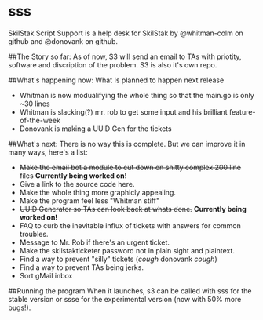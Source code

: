 # sss
SkilStak Script Support is a help desk for SkilStak by @whitman-colm on github and @donovank on github.


##The Story so far:
As of now, S3 will send an email to TAs with priotity, software and discription of the problem. S3 is also it's own repo.

##What's happening now:
What Is planned to happen next release
* Whitman is now modualifying the whole thing so that the main.go is only ~30 lines
* Whitman is slacking(?) mr. rob to get some input and his brilliant feature-of-the-week
* Donovank is making a UUID Gen for the tickets

##What's next:
There is no way this is complete. But we can improve it in many ways, here's a list:
* ~~Make the email bot a module to cut down on shitty complex 200 line files~~ **Currently being worked on!**
* Give a link to the source code here.
* Make the whole thing more graphicly appealing.
* Make the program feel less "Whitman stiff"
* ~~UUID Generator so TAs can look back at whats done.~~ **Currently being worked on!**
* FAQ to curb the inevitable influx of tickets with answers for common troubles.
* Message to Mr. Rob if there's an urgent ticket.
* Make the skilstakticketer password not in plain sight and plaintext.
* Find a way to prevent "silly" tickets (*cough* donovank *cough*)
* Find a way to prevent TAs being jerks.
* Sort gMail inbox

##Running the program
When it launches, s3 can be called with sss for the stable version or ssse for the experimental version (now with 50% more bugs!).
